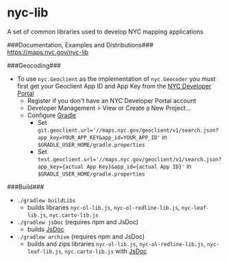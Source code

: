 # nyc-lib

A set of common libraries used to develop NYC mapping applications

###Documentation, Examples and Distributions###
https://maps.nyc.gov/nyc-lib

###Geocoding###
* To use `nyc.Geoclient` as the implementation of `nyc.Geocoder` you must first get your Geoclient App ID and App Key from the [NYC Developer Portal](https://developer.cityofnewyork.us/api/geoclient-api)
  * Register if you don't have an NYC Developer Portal account
  * Developer Management > View or Create a New Project...
  * Configure [Gradle](http://./gradlew.org/)
    * Set `git.geoclient.url='//maps.nyc.gov/geoclient/v1/search.json?app_key=YOUR_APP_KEY&app_id=YOUR_APP_ID'` in `$GRADLE_USER_HOME/gradle.properties`
    * Set `test.geoclient.url='//maps.nyc.gov/geoclient/v1/search.json?app_key={actual App Key}&app_id={actual App ID}'` in `$GRADLE_USER_HOME/gradle.properties`

###Build###
* `./gradlew buildLibs`
	* builds libraries `nyc-ol-lib.js`, `nyc-ol-redline-lib.js`, `nyc-leaf-lib.js`, `nyc.carto-lib.js`
* `./gradlew jsDoc` (requires npm and JsDoc)
	* builds [JsDoc](http://usejsdoc.org/)
* `./gradlew archive`  (requires npm and JsDoc)
	* builds and zips libraries `nyc-ol-lib.js`, `nyc-ol-redline-lib.js`, `nyc-leaf-lib.js`, `nyc.carto-lib.js` with [JsDoc](http://usejsdoc.org/)